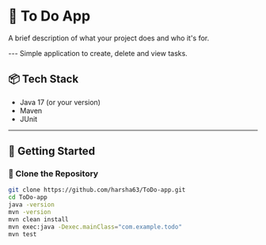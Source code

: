 # 🎯 To Do App

A brief description of what your project does and who it's for.

--- Simple application to create, delete and view tasks.

## 📦 Tech Stack

- Java 17 (or your version)
- Maven
- JUnit

---

## 🚀 Getting Started

### 📁 Clone the Repository

```bash
git clone https://github.com/harsha63/ToDo-app.git
cd ToDo-app
java -version
mvn -version
mvn clean install
mvn exec:java -Dexec.mainClass="com.example.todo"
mvn test
```

